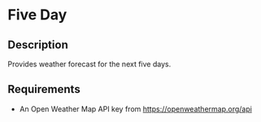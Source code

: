 Five Day
========

## Description
 
 Provides weather forecast for the next five days.

## Requirements
 
 * An Open Weather Map API key from https://openweathermap.org/api
